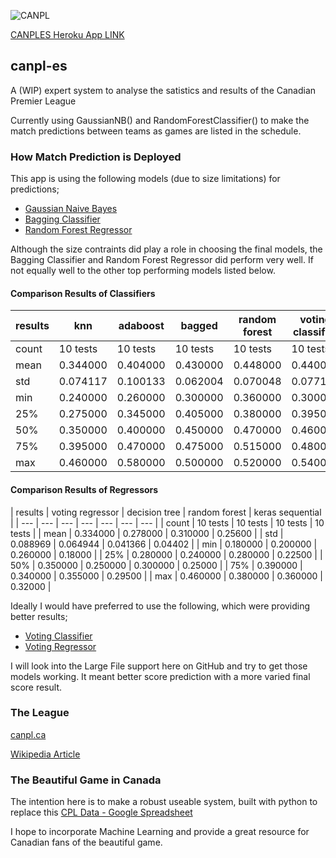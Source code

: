 ![CANPL](https://pbs.twimg.com/profile_images/1191405045788676097/vk_lsh7F_200x200.jpg)

[CANPLES Heroku App LINK](https://canples.herokuapp.com/index)

## canpl-es
A (WIP) expert system to analyse the satistics and results of the Canadian Premier League

Currently using GaussianNB() and RandomForestClassifier() to make the match predictions between teams as games are listed in the schedule.

### How Match Prediction is Deployed
This app is using the following models (due to size limitations) for predictions;
- [Gaussian Naive Bayes](https://scikit-learn.org/stable/modules/generated/sklearn.naive_bayes.GaussianNB.html)
- [Bagging Classifier](https://scikit-learn.org/stable/modules/generated/sklearn.ensemble.BaggingClassifier.html)
- [Random Forest Regressor](https://scikit-learn.org/stable/modules/generated/sklearn.ensemble.RandomForestRegressor.html)

Although the size contraints did play a role in choosing the final models, the Bagging Classifier and Random Forest Regressor did perform very well. If not equally well to the other top performing models listed below.

#### Comparison Results of Classifiers

| results | knn | adaboost | bagged | random forest | voting classifier |
| --- | --- | --- | --- | --- | --- |
| count | 10 tests | 10 tests | 10 tests | 10 tests | 10 tests |
| mean | 0.344000 | 0.404000 | 0.430000 | 0.448000 | 0.440000 |
| std | 0.074117 | 0.100133 | 0.062004 | 0.070048 | 0.077172 |
| min | 0.240000 | 0.260000 | 0.300000 | 0.360000 | 0.300000 |
| 25% | 0.275000 | 0.345000 | 0.405000 | 0.380000 | 0.395000 |
| 50% | 0.350000 | 0.400000 | 0.450000 | 0.470000 | 0.460000 |
| 75% | 0.395000 | 0.470000 | 0.475000 | 0.515000 | 0.480000 |
| max | 0.460000 | 0.580000 | 0.500000 | 0.520000 | 0.540000 |

#### Comparison Results of Regressors

| results | voting regressor | decision tree | random forest | keras sequential |
| --- | --- | --- | --- | --- | --- | --- |
| count | 10 tests | 10 tests | 10 tests | 10 tests |
| mean | 0.334000 | 0.278000 | 0.310000 | 0.25600 |
| std | 0.088969 | 0.064944 | 0.041366 | 0.04402 |
| min | 0.180000 | 0.200000 | 0.260000 | 0.18000 |
| 25% | 0.280000 | 0.240000 | 0.280000 | 0.22500 |
| 50% | 0.350000 | 0.250000 | 0.300000 | 0.25000 |
| 75% | 0.390000 | 0.340000 | 0.355000 | 0.29500 |
| max | 0.460000 | 0.380000 | 0.360000 | 0.32000 |

Ideally I would have preferred to use the following, which were providing better results;
- [Voting Classifier](https://scikit-learn.org/stable/modules/generated/sklearn.ensemble.VotingClassifier.html)
- [Voting Regressor](https://scikit-learn.org/stable/modules/generated/sklearn.ensemble.VotingRegressor.html)

I will look into the Large File support here on GitHub and try to get those models working. It meant better score prediction with a more varied final score result.


### The League
[canpl.ca](https://canpl.ca/)

[Wikipedia Article](https://en.wikipedia.org/wiki/Canadian_Premier_League)

### The Beautiful Game in Canada
The intention here is to make a robust useable system, built with python to replace this [CPL Data - Google Spreadsheet](https://docs.google.com/spreadsheets/d/1B2ZqJczaT9k8b9ik3MUnKWIDggo_oX5M1O5lkf9d0bw/edit#gid=780793363)

I hope to incorporate Machine Learning and provide a great resource for Canadian fans of the beautiful game.
